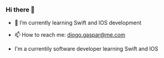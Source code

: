 ### Hi there 👋


- 🌱 I’m currently learning Swift and IOS development
- 📫 How to reach me: diogo.gaspar@me.com



- I'm a currentily software developer learning Swift and IOS


<!--
**gaspar-d/gaspar-d** is a ✨ _special_ ✨ repository because its `README.md` (this file) appears on your GitHub profile.

Here are some ideas to get you started:

- 🔭 I’m currently working on ...
- 🌱 I’m currently learning ...
- 👯 I’m looking to collaborate on ...
- 🤔 I’m looking for help with ...
- 💬 Ask me about ...
- 📫 How to reach me: ...
- 😄 Pronouns: ...
- ⚡ Fun fact: ...
-->
